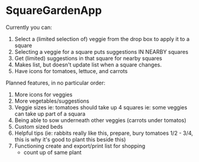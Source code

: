 # SquareGardenApp

Currently you can:

1. Select a (limited selection of) veggie from the drop box to apply it to a square
2. Selecting a veggie for a square puts suggestions IN NEARBY squares
3. Get (limited) suggestions in that square for nearby squares
4. Makes list, but doesn't update list when a square changes.
5. Have icons for tomatoes, lettuce, and carrots

Planned features, in no particular order:

1. More icons for veggies
2. More vegetables/suggestions
3. Veggie sizes
    ie: tomatoes should take up 4 squares
    ie: some veggies can take up part of a squara
4. Being able to sow underneath other veggies (carrots under tomatos)
5. Custom sized beds
6. Helpful tips (ie: rabbits really like this, prepare, bury tomatoes 1/2 - 3/4, this is why it's good to plant this beside this)
7. Functioning create and export/print list for shopping
    - count up of same plant